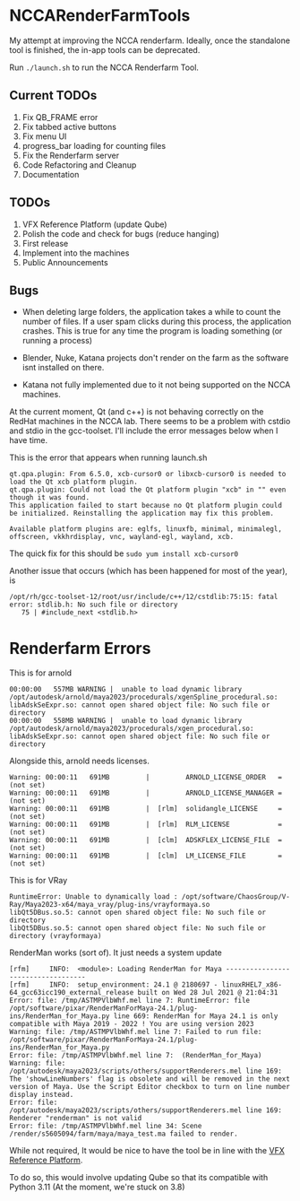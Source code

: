 # NCCARenderFarmTools
My attempt at improving the NCCA renderfarm. Ideally, once the standalone tool is finished, the in-app tools can be deprecated.

Run `./launch.sh` to run the NCCA Renderfarm Tool.

## Current TODOs
1. Fix QB_FRAME error
2. Fix tabbed active buttons
3. Fix menu UI
6. progress_bar loading for counting files
7. Fix the Renderfarm server
8. Code Refactoring and Cleanup
9. Documentation

## TODOs
1. VFX Reference Platform (update Qube)
2. Polish the code and check for bugs (reduce hanging)
3. First release
4. Implement into the machines
5. Public Announcements

## Bugs

- When deleting large folders, the application takes a while to count the number of files. If a user spam clicks during this process, the application crashes. This is true for any time the program is loading something (or running a process)

- Blender, Nuke, Katana projects don't render on the farm as the software isnt installed on there.

- Katana not fully implemented due to it not being supported on the NCCA machines.

At the current moment, Qt (and c++) is not behaving correctly on the RedHat machines in the NCCA lab. 
There seems to be a problem with cstdio and stdio in the gcc-toolset. 
I'll include the error messages below when I have time.


This is the error that appears when running launch.sh

```
qt.qpa.plugin: From 6.5.0, xcb-cursor0 or libxcb-cursor0 is needed to load the Qt xcb platform plugin.
qt.qpa.plugin: Could not load the Qt platform plugin "xcb" in "" even though it was found.
This application failed to start because no Qt platform plugin could be initialized. Reinstalling the application may fix this problem.

Available platform plugins are: eglfs, linuxfb, minimal, minimalegl, offscreen, vkkhrdisplay, vnc, wayland-egl, wayland, xcb.
```

The quick fix for this should be `sudo yum install xcb-cursor0`

Another issue that occurs (which has been happened for most of the year), is 
``````
/opt/rh/gcc-toolset-12/root/usr/include/c++/12/cstdlib:75:15: fatal error: stdlib.h: No such file or directory
   75 | #include_next <stdlib.h>
``````

# Renderfarm Errors


This is for arnold
```
00:00:00   557MB WARNING |  unable to load dynamic library /opt/autodesk/arnold/maya2023/procedurals/xgenSpline_procedural.so: libAdskSeExpr.so: cannot open shared object file: No such file or directory
00:00:00   558MB WARNING |  unable to load dynamic library /opt/autodesk/arnold/maya2023/procedurals/xgen_procedural.so: libAdskSeExpr.so: cannot open shared object file: No such file or directory
```

Alongside this, arnold needs licenses.
```
Warning: 00:00:11   691MB         |         ARNOLD_LICENSE_ORDER   = (not set)
Warning: 00:00:11   691MB         |         ARNOLD_LICENSE_MANAGER = (not set)
Warning: 00:00:11   691MB         |  [rlm]  solidangle_LICENSE     = (not set)
Warning: 00:00:11   691MB         |  [rlm]  RLM_LICENSE            = (not set)
Warning: 00:00:11   691MB         |  [clm]  ADSKFLEX_LICENSE_FILE  = (not set)
Warning: 00:00:11   691MB         |  [clm]  LM_LICENSE_FILE        = (not set)
```

This is for VRay
```
RuntimeError: Unable to dynamically load : /opt/software/ChaosGroup/V-Ray/Maya2023-x64/maya_vray/plug-ins/vrayformaya.so
libQt5DBus.so.5: cannot open shared object file: No such file or directory
libQt5DBus.so.5: cannot open shared object file: No such file or directory (vrayformaya)
```



RenderMan works (sort of). It just needs a system update
```
[rfm]     INFO:  <module>: Loading RenderMan for Maya -----------------------------------
[rfm]     INFO:  setup_environment: 24.1 @ 2180697 - linuxRHEL7_x86-64_gcc63icc190_external_release built on Wed 28 Jul 2021 @ 21:04:31
Error: file: /tmp/ASTMPVlbWhf.mel line 7: RuntimeError: file /opt/software/pixar/RenderManForMaya-24.1/plug-ins/RenderMan_for_Maya.py line 669: RenderMan for Maya 24.1 is only compatible with Maya 2019 - 2022 ! You are using version 2023
Warning: file: /tmp/ASTMPVlbWhf.mel line 7: Failed to run file: /opt/software/pixar/RenderManForMaya-24.1/plug-ins/RenderMan_for_Maya.py
Error: file: /tmp/ASTMPVlbWhf.mel line 7:  (RenderMan_for_Maya)
Warning: file: /opt/autodesk/maya2023/scripts/others/supportRenderers.mel line 169: The 'showLineNumbers' flag is obsolete and will be removed in the next version of Maya. Use the Script Editor checkbox to turn on line number display instead.
Error: file: /opt/autodesk/maya2023/scripts/others/supportRenderers.mel line 169: Renderer "renderman" is not valid
Error: file: /tmp/ASTMPVlbWhf.mel line 34: Scene /render/s5605094/farm/maya/maya_test.ma failed to render.
```


While not required, It would be nice to have the tool be in line with the [VFX Reference Platform](https://vfxplatform.com/).

To do so, this would involve updating Qube so that its compatible with Python 3.11 (At the moment, we're stuck on 3.8)